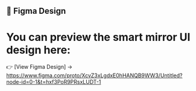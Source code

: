 ## 🎨 Figma Design

# You can preview the smart mirror UI design here:  
👉 [View Figma Design] -> https://www.figma.com/proto/XcvZ3xLgdxE0hHANQB9WW3/Untitled?node-id=0-1&t=hxf3PoR9PRsxLUDT-1

